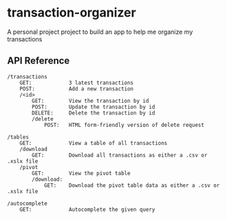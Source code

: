 # transaction-organizer
A personal project project to build an app to help me organize my transactions

## API Reference

```
/transactions
    GET:            3 latest transactions
    POST:           Add a new transaction
    /<id>
        GET:        View the transaction by id
        POST:       Update the transaction by id
        DELETE:     Delete the transaction by id
        /delete
            POST:   HTML form-friendly version of delete request

/tables
    GET:            View a table of all transactions
    /download   
        GET:        Download all transactions as either a .csv or .xslx file
    /pivot
        GET:        View the pivot table
        /download:
            GET:    Download the pivot table data as either a .csv or .xslx file

/autocomplete
    GET:            Autocomplete the given query
```
